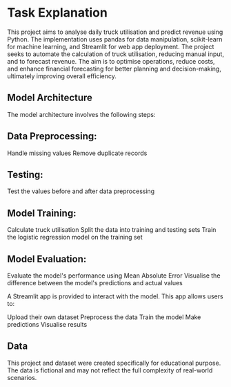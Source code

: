 # Task Explanation
This project aims to analyse daily truck utilisation and predict revenue using Python. The implementation uses pandas for data manipulation, scikit-learn for machine learning, and Streamlit for web app deployment. The project seeks to automate the calculation of truck utilisation, reducing manual input, and to forecast revenue. The aim is to optimise operations, reduce costs, and enhance financial forecasting for better planning and decision-making, ultimately improving overall efficiency.

## Model Architecture

The model architecture involves the following steps:

## Data Preprocessing:

Handle missing values 
Remove duplicate records

## Testing: 

Test the values before and after data preprocessing

## Model Training:

Calculate truck utilisation
Split the data into training and testing sets
Train the logistic regression model on the training set

## Model Evaluation:

Evaluate the model's performance using Mean Absolute Error
Visualise the difference between the model's predictions and actual values


A Streamlit app is provided to interact with the model. This app allows users to:

Upload their own dataset
Preprocess the data
Train the model
Make predictions
Visualise results

## Data
This project and dataset were created specifically for educational purpose. The data is fictional and may not reflect the full complexity of real-world scenarios.
